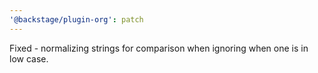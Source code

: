 ```yaml
---
'@backstage/plugin-org': patch
---
```


Fixed - normalizing strings for comparison when ignoring when one is in low case.
